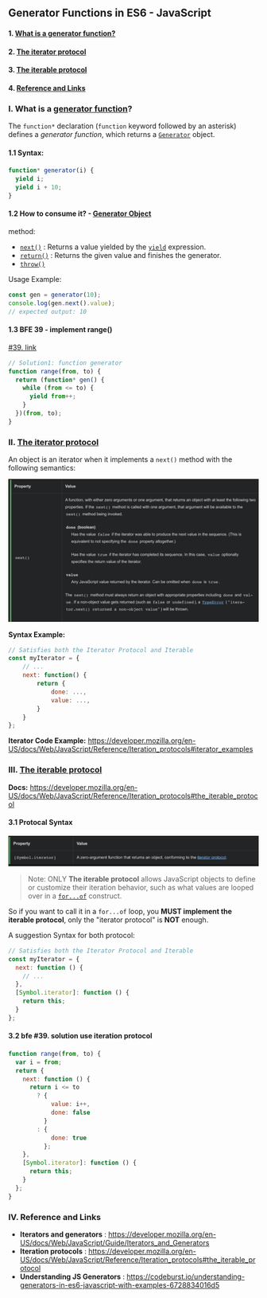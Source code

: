 ## Generator Functions in ES6 - JavaScript

#### 1. [What is a generator function?](#question1)

#### 2. [The iterator protocol](#question2)

#### 3. [The iterable protocol](#question3)

#### 4. [Reference and Links](#question4)

<div id="question1" />

### I. What is a [generator function](https://developer.mozilla.org/en-US/docs/Web/JavaScript/Reference/Statements/function*)?

The `function*` declaration (`function` keyword followed by an asterisk) defines a _generator function_, which returns a [`Generator`](https://developer.mozilla.org/en-US/docs/Web/JavaScript/Reference/Global_Objects/Generator) object.

#### 1.1 Syntax:

```js
function* generator(i) {
  yield i;
  yield i + 10;
}
```

#### 1.2 How to consume it? - [Generator Object](https://developer.mozilla.org/en-US/docs/Web/JavaScript/Reference/Global_Objects/Generator)

method:

- [`next()`](https://developer.mozilla.org/en-US/docs/Web/JavaScript/Reference/Global_Objects/Generator/next) : Returns a value yielded by the [`yield`](https://developer.mozilla.org/en-US/docs/Web/JavaScript/Reference/Operators/yield) expression.
- [`return()`](https://developer.mozilla.org/en-US/docs/Web/JavaScript/Reference/Global_Objects/Generator/return) : Returns the given value and finishes the generator.
- [`throw()`](https://developer.mozilla.org/en-US/docs/Web/JavaScript/Reference/Global_Objects/Generator/throw)

Usage Example:

```js
const gen = generator(10);
console.log(gen.next().value);
// expected output: 10
```

#### 1.3 BFE 39 - implement range()

[#39. link](https://bigfrontend.dev/problem/implement-range)

```js
// Solution1: function generator
function range(from, to) {
  return (function* gen() {
    while (from <= to) {
      yield from++;
    }
  })(from, to);
}
```

<div id="question2" />

### II. [The iterator protocol](https://developer.mozilla.org/en-US/docs/Web/JavaScript/Reference/Iteration_protocols#the_iterator_protocol "Permalink to The iterator protocol")

An object is an iterator when it implements a `next()` method with the following semantics:

![image](../assets/iterator-protocol.png ":size=550")

**Syntax Example:**

```js
// Satisfies both the Iterator Protocol and Iterable
const myIterator = {
	// ...
    next: function() {
        return {
			done: ...,
			value: ...,
		}
    }
};
```

**Iterator Code Example:**
https://developer.mozilla.org/en-US/docs/Web/JavaScript/Reference/Iteration_protocols#iterator_examples

<div id="question3" />

### III. [The iterable protocol](https://developer.mozilla.org/en-US/docs/Web/JavaScript/Reference/Iteration_protocols#the_iterable_protocol "Permalink to The iterable protocol")

**Docs:**
https://developer.mozilla.org/en-US/docs/Web/JavaScript/Reference/Iteration_protocols#the_iterable_protocol

#### 3.1 Protocal Syntax

![image](../assets/iterable-protocol.png ":size=600")

> Note:
> ONLY **The iterable protocol** allows JavaScript objects to define or customize their iteration behavior, such as what values are looped over in a [`for...of`](https://developer.mozilla.org/en-US/docs/Web/JavaScript/Reference/Statements/for...of) construct.

So if you want to call it in a `for...of` loop, you **MUST implement the iterable protocol**, only the "iterator protocol" is **NOT** enough.

A suggestion Syntax for both protocol:

```js
// Satisfies both the Iterator Protocol and Iterable
const myIterator = {
  next: function () {
    // ...
  },
  [Symbol.iterator]: function () {
    return this;
  }
};
```

#### 3.2 bfe #39. solution use iteration protocol

```js
function range(from, to) {
  var i = from;
  return {
    next: function () {
      return i <= to
        ? {
            value: i++,
            done: false
          }
        : {
            done: true
          };
    },
    [Symbol.iterator]: function () {
      return this;
    }
  };
}
```

<div id="question4" />

### IV. Reference and Links

- **Iterators and generators** : https://developer.mozilla.org/en-US/docs/Web/JavaScript/Guide/Iterators_and_Generators
- **Iteration protocols** : https://developer.mozilla.org/en-US/docs/Web/JavaScript/Reference/Iteration_protocols#the_iterable_protocol
- **Understanding JS Generators** : https://codeburst.io/understanding-generators-in-es6-javascript-with-examples-6728834016d5
